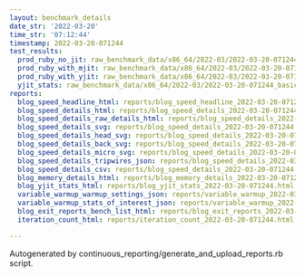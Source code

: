 ```yaml
---
layout: benchmark_details
date_str: '2022-03-20'
time_str: '07:12:44'
timestamp: 2022-03-20-071244
test_results:
  prod_ruby_no_jit: raw_benchmark_data/x86_64/2022-03/2022-03-20-071244_basic_benchmark_prod_ruby_no_jit.json
  prod_ruby_with_mjit: raw_benchmark_data/x86_64/2022-03/2022-03-20-071244_basic_benchmark_prod_ruby_with_mjit.json
  prod_ruby_with_yjit: raw_benchmark_data/x86_64/2022-03/2022-03-20-071244_basic_benchmark_prod_ruby_with_yjit.json
  yjit_stats: raw_benchmark_data/x86_64/2022-03/2022-03-20-071244_basic_benchmark_yjit_stats.json
reports:
  blog_speed_headline_html: reports/blog_speed_headline_2022-03-20-071244.html
  blog_speed_details_html: reports/blog_speed_details_2022-03-20-071244.html
  blog_speed_details_raw_details_html: reports/blog_speed_details_2022-03-20-071244.raw_details.html
  blog_speed_details_svg: reports/blog_speed_details_2022-03-20-071244.svg
  blog_speed_details_head_svg: reports/blog_speed_details_2022-03-20-071244.head.svg
  blog_speed_details_back_svg: reports/blog_speed_details_2022-03-20-071244.back.svg
  blog_speed_details_micro_svg: reports/blog_speed_details_2022-03-20-071244.micro.svg
  blog_speed_details_tripwires_json: reports/blog_speed_details_2022-03-20-071244.tripwires.json
  blog_speed_details_csv: reports/blog_speed_details_2022-03-20-071244.csv
  blog_memory_details_html: reports/blog_memory_details_2022-03-20-071244.html
  blog_yjit_stats_html: reports/blog_yjit_stats_2022-03-20-071244.html
  variable_warmup_warmup_settings_json: reports/variable_warmup_2022-03-20-071244.warmup_settings.json
  variable_warmup_stats_of_interest_json: reports/variable_warmup_2022-03-20-071244.stats_of_interest.json
  blog_exit_reports_bench_list_html: reports/blog_exit_reports_2022-03-20-071244.bench_list.html
  iteration_count_html: reports/iteration_count_2022-03-20-071244.html

---
```

Autogenerated by continuous_reporting/generate_and_upload_reports.rb script.
